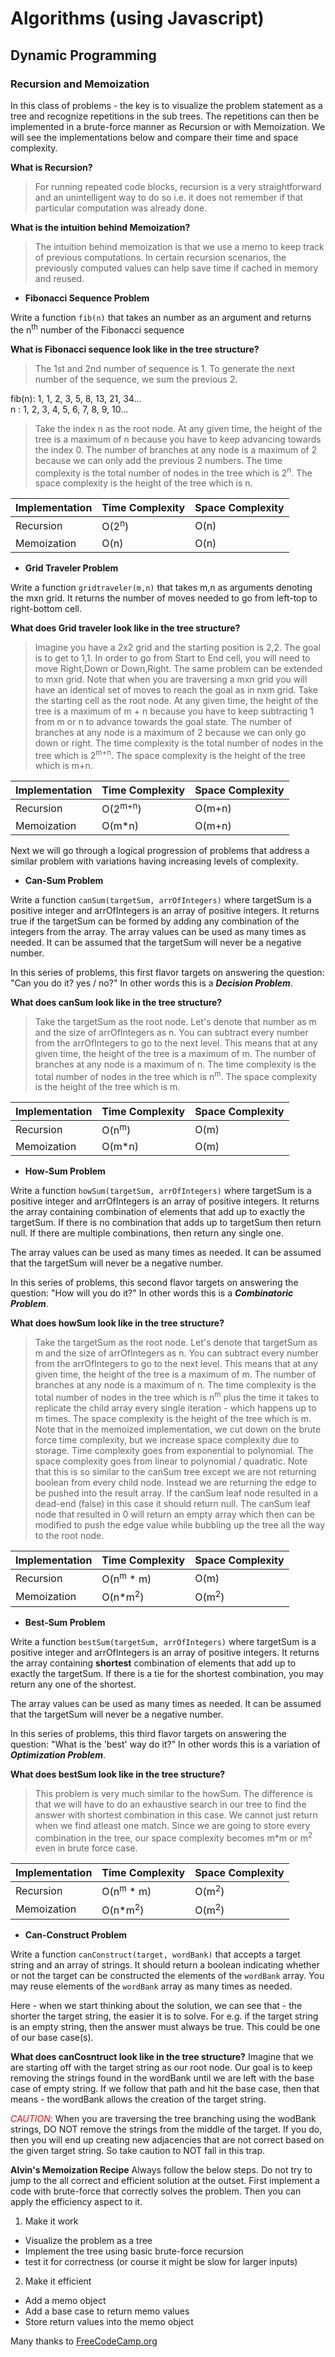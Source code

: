 # Algorithms (using Javascript)

## Dynamic Programming 
### Recursion and Memoization 

In this class of problems - the key is to visualize the problem statement as a tree and recognize repetitions in the sub trees. The repetitions can then be implemented in a brute-force manner as Recursion or with Memoization. We will see the implementations below and compare their time and space complexity.

**What is Recursion?**
>For running repeated code blocks, recursion is a very straightforward and an unintelligent way to do so i.e. it does not remember if that particular computation was already done.

**What is the intuition behind Memoization?**
>The intuition behind memoization is that we use a memo to keep track of previous computations. In certain recursion scenarios, the previously computed values can help save time if cached in memory and reused.

- **Fibonacci Sequence Problem**

Write a function `fib(n)` that takes an number as an argument and returns the n<sup>th</sup> number of the Fibonacci sequence

**What is Fibonacci sequence look like in the tree structure?**
>The 1st and 2nd number of sequence is 1. To generate the next number of the sequence, we sum the previous 2.

fib(n): 1, 1, 2, 3, 5, 8, 13, 21, 34...<br>
n	  : 1, 2, 3, 4, 5, 6, 7, 8, 9, 10...

>Take the index n as the root node. At any given time, the height of the tree is a maximum of n because you have to keep advancing towards the index 0. The number of branches at any node is a maximum of 2 because we can only add the previous 2 numbers. The time complexity is the total number of nodes in the tree which is 2<sup>n</sup>. The space complexity is the height of the tree which is n.

| Implementation | Time Complexity | Space Complexity |
| ----------- | ----------- | ----------- |
| Recursion | O(2<sup>n</sup>) | O(n) |
| Memoization | O(n) | O(n) |

- **Grid Traveler Problem**

Write a function `gridtraveler(m,n)` that takes m,n as arguments denoting the mxn grid. It returns the number of moves needed to go from left-top to right-bottom cell.

**What does Grid traveler look like in the tree structure?**
>Imagine you have a 2x2 grid and the starting position is 2,2. The goal is to get to 1,1. In order to go from Start to End cell, you will need to move Right,Down or Down,Right. The same problem can be extended to mxn grid. Note that when you are traversing a mxn grid you will have an identical set of moves to reach the goal as in nxm grid. Take the starting cell as the root node. At any given time, the height of the tree is a maximum of m + n because you have to keep subtracting 1 from m or n to advance towards the goal state. The number of branches at any node is a maximum of 2 because we can only go down or right. The time complexity is the total number of nodes in the tree which is 2<sup>m+n</sup>. The space complexity is the height of the tree which is m+n.

| Implementation | Time Complexity | Space Complexity |
| ----------- | ----------- | ----------- |
| Recursion | O(2<sup>m+n</sup>) | O(m+n) |
| Memoization | O(m\*n) | O(m+n) |

Next we will go through a logical progression of problems that address a similar problem with variations having increasing levels of complexity. 

- **Can-Sum Problem**

Write a function `canSum(targetSum, arrOfIntegers)` where targetSum is a positive integer and arrOfIntegers is an array of positive integers. It returns true if the targetSum can be formed by adding any combination of the integers from the array. The array values can be used as many times as needed. It can be assumed that the targetSum will never be a negative number.

In this series of problems, this first flavor targets on answering the question: "Can you do it? yes / no?" In other words this is a ***Decision Problem***.

**What does canSum look like in the tree structure?**
>Take the targetSum as the root node. Let's denote that number as m and the size of arrOfIntegers as n. You can subtract every number from the arrOfIntegers to go to the next level. This means that at any given time, the height of the tree is a maximum of m. The number of branches at any node is a maximum of n. The time complexity is the total number of nodes in the tree which is n<sup>m</sup>. The space complexity is the height of the tree which is m.

| Implementation | Time Complexity | Space Complexity |
| ----------- | ----------- | ----------- |
| Recursion | O(n<sup>m</sup>) | O(m) |
| Memoization | O(m\*n) | O(m) |

- **How-Sum Problem**

Write a function `howSum(targetSum, arrOfIntegers)` where targetSum is a positive integer and arrOfIntegers is an array of positive integers. It returns the array containing combination of elements that add up to exactly the targetSum. If there is no combination that adds up to targetSum then return null. If there are multiple combinations, then return any single one. 

The array values can be used as many times as needed. It can be assumed that the targetSum will never be a negative number.

In this series of problems, this second flavor targets on answering the question: "How will you do it?" In other words this is a ***Combinatoric Problem***.

**What does howSum look like in the tree structure?**
>Take the targetSum as the root node. Let's denote that targetSum as m and the size of arrOfIntegers as n. You can subtract every number from the arrOfIntegers to go to the next level. This means that at any given time, the height of the tree is a maximum of m. The number of branches at any node is a maximum of n. The time complexity is the total number of nodes in the tree which is n<sup>m</sup> plus the time it takes to replicate the child array every single iteration - which happens up to m times. The space complexity is the height of the tree which is m.
>Note that in the memoized implementation, we cut down on the brute force time complexity, but we increase space complexity due to storage. Time complexity goes from exponential to polynomial. The space complexity goes from linear to polynomial / quadratic. 
>Note that this is so similar to the canSum tree except we are not returning boolean from every child node. Instead we are returning the edge to be pushed into the result array. If the canSum leaf node resulted in a dead-end (false) in this case it should return null. The canSum leaf node that resulted in 0 will return an empty array which then can be modified to push the edge value while bubbling up the tree all the way to the root node. 

| Implementation | Time Complexity | Space Complexity |
| ----------- | ----------- | ----------- |
| Recursion | O(n<sup>m</sup> \* m) | O(m) |
| Memoization | O(n\*m<sup>2</sup>) | O(m<sup>2</sup>) |

- **Best-Sum Problem**

Write a function `bestSum(targetSum, arrOfIntegers)` where targetSum is a positive integer and arrOfIntegers is an array of positive integers. It returns the array containing **shortest** combination of elements that add up to exactly the targetSum. If there is a tie for the shortest combination, you may return any one of the shortest. 

The array values can be used as many times as needed. It can be assumed that the targetSum will never be a negative number.

In this series of problems, this third flavor targets on answering the question: "What is the 'best' way do it?" In other words this is a variation of ***Optimization Problem***.

**What does bestSum look like in the tree structure?**
>This problem is very much similar to the howSum. The difference is that we will have to do an exhaustive search in our tree to find the answer with shortest combination in this case. We cannot just return when we find atleast one match. Since we are going to store every combination in the tree, our space complexity becomes m\*m or m<sup>2</sup> even in brute force case.

| Implementation | Time Complexity | Space Complexity |
| ----------- | ----------- | ----------- |
| Recursion | O(n<sup>m</sup> \* m) | O(m<sup>2</sup>) |
| Memoization | O(n\*m<sup>2</sup>) | O(m<sup>2</sup>) |

- **Can-Construct Problem**

Write a function `canConstruct(target, wordBank)` that accepts a target string and an array of strings. It should return a boolean indicating whether or not the target can be constructed the elements of the `wordBank` array. You may reuse elements of the `wordBank` array as many times as needed. 

Here - when we start thinking about the solution, we can see that - the shorter the target string, the easier it is to solve. For e.g. if the target string is an empty string, then the answer must always be true. This could be one of our base case(s). 

**What does canCosntruct look like in the tree structure?**
Imagine that we are starting off with the target string as our root node. Our goal is to keep removing the strings found in the wordBank until we are left with the base case of empty string. If we follow that path and hit the base case, then that means - the wordBank allows the creation of the target string. 

<span style="color:red">*CAUTION*:</span>
When you are traversing the tree branching using the wodBank strings, DO NOT remove the strings from the middle of the target. If you do, then you will end up creating new adjacencies that are not correct based on the given target string. So take caution to NOT fall in this trap. 

**Alvin's Memoization Recipe**
Always follow the below steps. Do not try to jump to the all correct and efficient solution at the outset. First implement a code with brute-force that correctly solves the problem. Then you can apply the efficiency aspect to it. 

1. Make it work
- Visualize the problem as a tree
- Implement the tree using basic brute-force recursion
- test it for correctness (or course it might be slow for larger inputs)

2. Make it efficient
- Add a memo object
- Add a base case to return memo values
- Store return values into the memo object

Many thanks to [FreeCodeCamp.org](https://www.youtube.com/watch?v=oBt53YbR9Kk)

